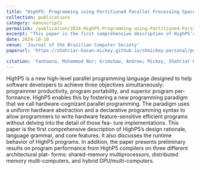 ```yaml
---
title: "HighP5: Programming using Partitioned Parallel Processing Spaces (Submission Accepted)"
collection: publications
category: manuscripts
permalink: /publication/2024-HighP5-Programming-using-Partitioned-Parallel-Processing-Spaces
excerpt: "This paper is the first comprehensive description of HighP5's design rationale, language grammar, and core features."
date: 2024-10-10
venue: 'Journal of the Brazilian Computer Society'
paperurl: 'https://shahriar-hasan-mickey.github.io/shmickey-personal/publication/2024-HighP5-Programming-using-Partitioned-Parallel-Processing-Spaces'

citation: 'Yanhaona, Muhammad Nur; Grimshaw, Andrew; Mickey, Shahriar Hasan, You. (2024). &quot;HighP5: Programming using Partitioned Parallel Processing Spaces.&quot; <i>Journal of the Brazilian Computer Society</i>. 1(2).'
---
```


HighP5 is a new high-level parallel programming language designed to help software developers to
achieve three objectives simultaneously: programmer productivity, program portability, and superior program per-
formance. HighP5 enables this by fostering a new programming paradigm that we call hardware-cognizant parallel
programming. The paradigm uses a uniform hardware abstraction and a declarative programming syntax to allow
programmers to write hardware feature-sensitive efficient programs without delving into the detail of those fea-
ture implementations. This paper is the first comprehensive description of HighP5’s design rationale, language
grammar, and core features. It also discusses the runtime behavior of HighP5 programs. In addition, the paper
presents preliminary results on program performance from HighP5 compilers on three different architectural plat-
forms: shared-memory multiprocessors, distributed memory multi-computers, and hybrid GPU/multi-computers.
